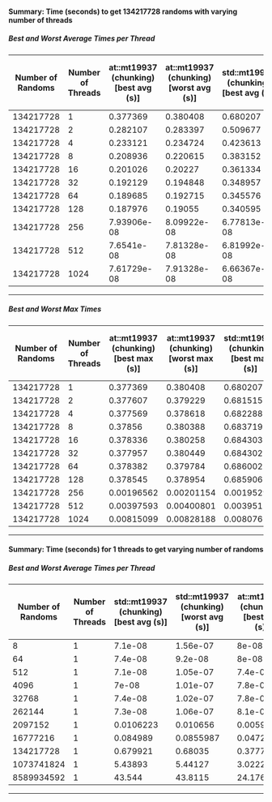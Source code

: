 #### Summary: Time (seconds) to get 134217728 randoms with varying number of threads
##### Best and Worst Average Times per Thread
                                                                                                                                                                                                                                                                                                                                                                                                                                                                                                                                                                                                                                                                                                                                                                                                                                                                                                                                                                                                                                                                                                                             
| Number of Randoms | Number of Threads | at::mt19937 (chunking) [best avg (s)] | at::mt19937 (chunking) [worst avg (s)] | std::mt19937 (chunking) [best avg (s)] | std::mt19937 (chunking) [worst avg (s)] | philox_simd (global) [best avg (s)] | philox_simd (global) [worst avg (s)] | philox (thread local) [best avg (s)] | philox (thread local) [worst avg (s)] | philox (global) (chunking) [best avg (s)] | philox (global) (chunking) [worst avg (s)] | philox_simd (global) (chunking) [best avg (s)] | philox_simd (global) (chunking) [worst avg (s)] | std::mt19937 [best avg (s)] | std::mt19937 [worst avg (s)] | pcg64 (chunking) [best avg (s)] | pcg64 (chunking) [worst avg (s)] | xoshiro256** [best avg (s)] | xoshiro256** [worst avg (s)] | pcg64 [best avg (s)] | pcg64 [worst avg (s)] | at::mt19937 [best avg (s)] | at::mt19937 [worst avg (s)] | xoshiro256** (chunking) [best avg (s)] | xoshiro256** (chunking) [worst avg (s)] | philox_simd (thread local) [best avg (s)] | philox_simd (thread local) [worst avg (s)] | philox (global) [best avg (s)] | philox (global) [worst avg (s)] |
|-------------------|-------------------|---------------------------------------|----------------------------------------|----------------------------------------|-----------------------------------------|-------------------------------------|--------------------------------------|--------------------------------------|---------------------------------------|-------------------------------------------|--------------------------------------------|------------------------------------------------|-------------------------------------------------|-----------------------------|------------------------------|---------------------------------|----------------------------------|-----------------------------|------------------------------|----------------------|-----------------------|----------------------------|-----------------------------|----------------------------------------|-----------------------------------------|-------------------------------------------|--------------------------------------------|--------------------------------|---------------------------------|
| 134217728         | 1                 | 0.377369                              | 0.380408                               | 0.680207                               | 0.687023                                | 0.174867                            | 0.17489                              | 0.437677                             | 0.438034                              | 0.419427                                  | 0.420261                                   | 0.165839                                       | 0.16627                                         | 1.63441                     | 1.63521                      | 0.0915272                       | 0.092043                         | 0.646487                    | 0.647566                     | 0.622447             | 0.623298              | 0.394635                   | 0.396637                    | 0.0769889                              | 0.0770606                               | 0.18466                                   | 0.1851                                     | 0.437661                       | 0.4378                          |
| 134217728         | 2                 | 0.282107                              | 0.283397                               | 0.509677                               | 0.515946                                | 0.128764                            | 0.130781                             | 0.218835                             | 0.219005                              | 0.313244                                  | 0.315945                                   | 0.12443                                        | 0.124878                                        | 1.20159                     | 1.20185                      | 0.0686155                       | 0.0686655                        | 0.473004                    | 0.474826                     | 0.441374             | 0.441615              | 0.293529                   | 0.296877                    | 0.0577845                              | 0.0578763                               | 0.0912225                                 | 0.0938281                                  | 0.326613                       | 0.328497                        |
| 134217728         | 4                 | 0.233121                              | 0.234724                               | 0.423613                               | 0.42687                                 | 0.106326                            | 0.108798                             | 0.109846                             | 0.137957                              | 0.261033                                  | 0.2624                                     | 0.101303                                       | 0.102955                                        | 1.00202                     | 1.01017                      | 0.0563221                       | 0.0564607                        | 0.394889                    | 0.398062                     | 0.3656               | 0.367819              | 0.241225                   | 0.247645                    | 0.0446213                              | 0.0481827                               | 0.0456368                                 | 0.0675388                                  | 0.271517                       | 0.273567                        |
| 134217728         | 8                 | 0.208936                              | 0.220615                               | 0.383152                               | 0.383774                                | 0.0970275                           | 0.0979062                            | 0.054797                             | 0.0681235                             | 0.233244                                  | 0.236166                                   | 0.184387                                       | 0.187277                                        | 0.899643                    | 0.903044                     | 0.050561                        | 0.051615                         | 0.353662                    | 0.355993                     | 0.325534             | 0.329834              | 0.219842                   | 0.220289                    | 0.0434593                              | 0.0436347                               | 0.0228703                                 | 0.0255357                                  | 0.243043                       | 0.244799                        |
| 134217728         | 16                | 0.201026                              | 0.20227                                | 0.361334                               | 0.363595                                | 0.0900852                           | 0.0925092                            | 0.0367542                            | 0.0468242                             | 0.217842                                  | 0.222249                                   | 0.349786                                       | 0.351992                                        | 0.848607                    | 0.851972                     | 0.0443996                       | 0.046881                         | 0.334806                    | 0.337266                     | 0.305162             | 0.311175              | 0.209102                   | 0.210543                    | 0.0409339                              | 0.0410215                               | 0.0162049                                 | 0.0167233                                  | 0.229333                       | 0.231494                        |
| 134217728         | 32                | 0.192129                              | 0.194848                               | 0.348957                               | 0.351397                                | 0.0872353                           | 0.0898503                            | 0.021248                             | 0.0287329                             | 0.214381                                  | 0.215218                                   | 0.682757                                       | 0.6855                                          | 0.826285                    | 0.828924                     | 0.0456992                       | 0.047298                         | 0.325641                    | 0.328653                     | 0.300571             | 0.304815              | 0.201235                   | 0.201975                    | 0.0398328                              | 0.0398989                               | 0.00839495                                | 0.00873073                                 | 0.224985                       | 0.22873                         |
| 134217728         | 64                | 0.189685                              | 0.192715                               | 0.345576                               | 0.34881                                 | 0.0856408                           | 0.0867479                            | 0.0142023                            | 0.015602                              | 0.424859                                  | 0.429997                                   | 1.34666                                        | 1.34895                                         | 0.815325                    | 0.818679                     | 0.0454623                       | 0.0467461                        | 0.32141                     | 0.325227                     | 0.295144             | 0.300178              | 0.198501                   | 0.200765                    | 0.0385562                              | 0.0392101                               | 0.00377689                                | 0.00445647                                 | 0.219805                       | 0.221426                        |
| 134217728         | 128               | 0.187976                              | 0.19055                                | 0.340595                               | 0.347045                                | 0.0871208                           | 0.0881895                            | 0.00750217                           | 0.0110993                             | 0.843473                                  | 0.847659                                   | 2.67542                                        | 2.68307                                         | 0.809746                    | 0.818892                     | 0.0910683                       | 0.0916369                        | 0.316607                    | 0.318276                     | 0.294643             | 0.299078              | 0.196236                   | 0.20009                     | 0.0770691                              | 0.0776664                               | 0.00193248                                | 0.00197437                                 | 0.218924                       | 0.220474                        |
| 134217728         | 256               | 7.93906e-08                           | 8.09922e-08                            | 6.77813e-08                            | 7.22148e-08                             | 0.0869167                           | 0.0870339                            | 0.00309767                           | 0.00335373                            | 7.14609e-08                               | 7.60312e-08                                | 8.38555e-08                                    | 8.48008e-08                                     | 0.807989                    | 0.811839                     | 1.0825e-07                      | 1.10711e-07                      | 0.320291                    | 0.321807                     | 0.295286             | 0.297657              | 0.199181                   | 0.200566                    | 1.15305e-07                            | 1.18461e-07                             | 0.000990963                               | 0.00124968                                 | 0.218992                       | 0.219953                        |
| 134217728         | 512               | 7.6541e-08                            | 7.81328e-08                            | 6.81992e-08                            | 7.03516e-08                             | 0.0845753                           | 0.0848294                            | 0.00132239                           | 0.00182248                            | 7.1252e-08                                | 7.31406e-08                                | 7.85801e-08                                    | 8.05293e-08                                     | 0.828246                    | 0.835351                     | 1.08277e-07                     | 1.09973e-07                      | 0.325137                    | 0.325716                     | 0.30121              | 0.30193               | 0.197455                   | 0.197761                    | 1.07744e-07                            | 1.15627e-07                             | 0.000484275                               | 0.000602021                                | 0.21914                        | 0.219614                        |
| 134217728         | 1024              | 7.61729e-08                           | 7.91328e-08                            | 6.66367e-08                            | 6.73906e-08                             | 0.0842213                           | 0.0851836                            | 0.000692051                          | 0.000773993                           | 6.9752e-08                                | 7.08916e-08                                | 8.3083e-08                                     | 8.33516e-08                                     | 0.827847                    | 0.828912                     | 1.1019e-07                      | 1.11117e-07                      | 0.325239                    | 0.326682                     | 0.300919             | 0.30261               | 0.197764                   | 0.19922                     | 1.141e-07                              | 1.17063e-07                             | 0.000242874                               | 0.000260194                                | 0.218324                       | 0.2199                          |
*****************************************************************************************************************************************************************************************************************************************************************************************************************************************************************************************************************************************************************************************************************************************************************************************************************************************************************************************************************************************************************************************************************************************************************************************************************************************************************************************************************************************************************************************************************************

##### Best and Worst Max Times
                                                                                                                                                                                                                                                                                                                                                                                                                                                                                                                                                                                                                                                                                                                                                                                                                                                                                                                                                                                                                                                                                                                             
| Number of Randoms | Number of Threads | at::mt19937 (chunking) [best max (s)] | at::mt19937 (chunking) [worst max (s)] | std::mt19937 (chunking) [best max (s)] | std::mt19937 (chunking) [worst max (s)] | philox_simd (global) [best max (s)] | philox_simd (global) [worst max (s)] | philox (thread local) [best max (s)] | philox (thread local) [worst max (s)] | philox (global) (chunking) [best max (s)] | philox (global) (chunking) [worst max (s)] | philox_simd (global) (chunking) [best max (s)] | philox_simd (global) (chunking) [worst max (s)] | std::mt19937 [best max (s)] | std::mt19937 [worst max (s)] | pcg64 (chunking) [best max (s)] | pcg64 (chunking) [worst max (s)] | xoshiro256** [best max (s)] | xoshiro256** [worst max (s)] | pcg64 [best max (s)] | pcg64 [worst max (s)] | at::mt19937 [best max (s)] | at::mt19937 [worst max (s)] | xoshiro256** (chunking) [best max (s)] | xoshiro256** (chunking) [worst max (s)] | philox_simd (thread local) [best max (s)] | philox_simd (thread local) [worst max (s)] | philox (global) [best max (s)] | philox (global) [worst max (s)] |
|-------------------|-------------------|---------------------------------------|----------------------------------------|----------------------------------------|-----------------------------------------|-------------------------------------|--------------------------------------|--------------------------------------|---------------------------------------|-------------------------------------------|--------------------------------------------|------------------------------------------------|-------------------------------------------------|-----------------------------|------------------------------|---------------------------------|----------------------------------|-----------------------------|------------------------------|----------------------|-----------------------|----------------------------|-----------------------------|----------------------------------------|-----------------------------------------|-------------------------------------------|--------------------------------------------|--------------------------------|---------------------------------|
| 134217728         | 1                 | 0.377369                              | 0.380408                               | 0.680207                               | 0.687023                                | 0.174867                            | 0.17489                              | 0.437677                             | 0.438034                              | 0.419427                                  | 0.420261                                   | 0.165839                                       | 0.16627                                         | 1.63441                     | 1.63521                      | 0.0915272                       | 0.092043                         | 0.646487                    | 0.647566                     | 0.622447             | 0.623298              | 0.394635                   | 0.396637                    | 0.0769889                              | 0.0770606                               | 0.18466                                   | 0.1851                                     | 0.437661                       | 0.4378                          |
| 134217728         | 2                 | 0.377607                              | 0.379229                               | 0.681515                               | 0.690743                                | 0.174563                            | 0.17484                              | 0.218929                             | 0.221912                              | 0.419459                                  | 0.421475                                   | 0.165923                                       | 0.166831                                        | 1.60354                     | 1.60395                      | 0.09146                         | 0.091609                         | 0.633202                    | 0.634358                     | 0.588498             | 0.588791              | 0.394524                   | 0.396329                    | 0.0770358                              | 0.0772186                               | 0.0912964                                 | 0.0958624                                  | 0.437671                       | 0.438918                        |
| 134217728         | 4                 | 0.377569                              | 0.378618                               | 0.682288                               | 0.685458                                | 0.174074                            | 0.174701                             | 0.110974                             | 0.16858                               | 0.420227                                  | 0.42112                                    | 0.165899                                       | 0.166705                                        | 1.60807                     | 1.62651                      | 0.0916363                       | 0.0920206                        | 0.635546                    | 0.63841                      | 0.588391             | 0.589702              | 0.39536                    | 0.39662                     | 0.0770728                              | 0.0773106                               | 0.0513826                                 | 0.0780998                                  | 0.437714                       | 0.438297                        |
| 134217728         | 8                 | 0.37856                               | 0.380388                               | 0.683719                               | 0.684171                                | 0.174125                            | 0.175912                             | 0.0568266                            | 0.0922186                             | 0.419532                                  | 0.421371                                   | 0.332499                                       | 0.334618                                        | 1.60612                     | 1.60849                      | 0.0916336                       | 0.0921456                        | 0.63473                     | 0.634794                     | 0.589436             | 0.59438               | 0.395331                   | 0.396012                    | 0.0773182                              | 0.0777389                               | 0.0263618                                 | 0.0366725                                  | 0.43833                        | 0.439938                        |
| 134217728         | 16                | 0.378336                              | 0.380258                               | 0.684303                               | 0.686614                                | 0.174162                            | 0.174325                             | 0.0625736                            | 0.0781179                             | 0.419237                                  | 0.421821                                   | 0.664315                                       | 0.666295                                        | 1.60519                     | 1.60943                      | 0.0916143                       | 0.0918778                        | 0.634921                    | 0.636534                     | 0.589494             | 0.593694              | 0.395953                   | 0.397419                    | 0.0771283                              | 0.0774196                               | 0.0280734                                 | 0.0341406                                  | 0.437782                       | 0.43921                         |
| 134217728         | 32                | 0.377957                              | 0.380449                               | 0.684302                               | 0.695243                                | 0.174389                            | 0.174488                             | 0.06021                              | 0.0666306                             | 0.419516                                  | 0.420077                                   | 1.32934                                        | 1.33255                                         | 1.60643                     | 1.61362                      | 0.0918079                       | 0.0921805                        | 0.6372                      | 0.638286                     | 0.591101             | 0.592765              | 0.394976                   | 0.397939                    | 0.0773732                              | 0.077602                                | 0.0265322                                 | 0.031683                                   | 0.439696                       | 0.442866                        |
| 134217728         | 64                | 0.378382                              | 0.379784                               | 0.686002                               | 0.687017                                | 0.174078                            | 0.175562                             | 0.0508562                            | 0.056251                              | 0.840573                                  | 0.846176                                   | 2.65948                                        | 2.66442                                         | 1.60941                     | 1.62093                      | 0.0919737                       | 0.0923596                        | 0.639622                    | 0.640611                     | 0.590163             | 0.591428              | 0.395603                   | 0.397095                    | 0.0772936                              | 0.0775571                               | 0.0253874                                 | 0.0372989                                  | 0.439098                       | 0.441515                        |
| 134217728         | 128               | 0.378545                              | 0.378954                               | 0.685906                               | 0.689712                                | 0.17444                             | 0.175881                             | 0.0491568                            | 0.0550864                             | 1.67576                                   | 1.68394                                    | 5.31248                                        | 5.33059                                         | 1.61241                     | 1.62658                      | 0.183402                        | 0.183947                         | 0.637395                    | 0.639627                     | 0.591245             | 0.593895              | 0.39528                    | 0.399158                    | 0.154762                               | 0.155213                                | 0.0262233                                 | 0.0325169                                  | 0.438776                       | 0.439744                        |
| 134217728         | 256               | 0.00196562                            | 0.00201154                             | 0.00195293                             | 0.00200619                              | 0.174898                            | 0.175016                             | 0.0511026                            | 0.052692                              | 0.00197978                                | 0.00204774                                 | 0.00196467                                     | 0.00197821                                      | 1.612                       | 1.61774                      | 0.00198332                      | 0.00206348                       | 0.640022                    | 0.643695                     | 0.590947             | 0.596686              | 0.398375                   | 0.401163                    | 0.00193543                             | 0.00201192                              | 0.0210527                                 | 0.0273304                                  | 0.439179                       | 0.440613                        |
| 134217728         | 512               | 0.00397593                            | 0.00400801                             | 0.00395125                             | 0.0041022                               | 0.171909                            | 0.173238                             | 0.0475991                            | 0.0517675                             | 0.00398475                                | 0.00404269                                 | 0.00398602                                     | 0.00421877                                      | 1.65875                     | 1.67207                      | 0.00398005                      | 0.00402991                       | 0.652733                    | 0.655791                     | 0.604928             | 0.606408              | 0.397724                   | 0.399425                    | 0.00396711                             | 0.00402537                              | 0.0212661                                 | 0.0250079                                  | 0.441673                       | 0.442426                        |
| 134217728         | 1024              | 0.00815099                            | 0.00828188                             | 0.00807651                             | 0.00817822                              | 0.175027                            | 0.177243                             | 0.0491897                            | 0.0573169                             | 0.00810947                                | 0.00831456                                 | 0.00807991                                     | 0.00811863                                      | 1.66205                     | 1.66307                      | 0.00808513                      | 0.00841337                       | 0.656302                    | 0.659595                     | 0.608799             | 0.611837              | 0.402014                   | 0.404573                    | 0.00813093                             | 0.00819181                              | 0.0223687                                 | 0.0232019                                  | 0.443983                       | 0.445974                        |
*****************************************************************************************************************************************************************************************************************************************************************************************************************************************************************************************************************************************************************************************************************************************************************************************************************************************************************************************************************************************************************************************************************************************************************************************************************************************************************************************************************************************************************************************************************************

#### Summary: Time (seconds) for 1 threads to get varying number of randoms
##### Best and Worst Average Times per Thread
                                                                                                                                                                                                                                                                                                                                                                                                                                                                                                                                                                                                                                                                                                                                                                                                                                                                                                                                                                                                                                                                                                                             
| Number of Randoms | Number of Threads | std::mt19937 (chunking) [best avg (s)] | std::mt19937 (chunking) [worst avg (s)] | at::mt19937 (chunking) [best avg (s)] | at::mt19937 (chunking) [worst avg (s)] | philox (thread local) [best avg (s)] | philox (thread local) [worst avg (s)] | pcg64 (chunking) [best avg (s)] | pcg64 (chunking) [worst avg (s)] | philox (global) [best avg (s)] | philox (global) [worst avg (s)] | at::mt19937 [best avg (s)] | at::mt19937 [worst avg (s)] | philox_simd (thread local) [best avg (s)] | philox_simd (thread local) [worst avg (s)] | philox (global) (chunking) [best avg (s)] | philox (global) (chunking) [worst avg (s)] | pcg64 [best avg (s)] | pcg64 [worst avg (s)] | std::mt19937 [best avg (s)] | std::mt19937 [worst avg (s)] | xoshiro256** [best avg (s)] | xoshiro256** [worst avg (s)] | xoshiro256** (chunking) [best avg (s)] | xoshiro256** (chunking) [worst avg (s)] | philox_simd (global) (chunking) [best avg (s)] | philox_simd (global) (chunking) [worst avg (s)] | philox_simd (global) [best avg (s)] | philox_simd (global) [worst avg (s)] |
|-------------------|-------------------|----------------------------------------|-----------------------------------------|---------------------------------------|----------------------------------------|--------------------------------------|---------------------------------------|---------------------------------|----------------------------------|--------------------------------|---------------------------------|----------------------------|-----------------------------|-------------------------------------------|--------------------------------------------|-------------------------------------------|--------------------------------------------|----------------------|-----------------------|-----------------------------|------------------------------|-----------------------------|------------------------------|----------------------------------------|-----------------------------------------|------------------------------------------------|-------------------------------------------------|-------------------------------------|--------------------------------------|
| 8                 | 1                 | 7.1e-08                                | 1.56e-07                                | 8e-08                                 | 2.59e-07                               | 9e-08                                | 1.78e-07                              | 1.02e-07                        | 1.93e-07                         | 1.35e-07                       | 2.68e-07                        | 2.08e-07                   | 1.149e-06                   | 1.13e-07                                  | 3.79e-07                                   | 6.6e-08                                   | 1.63e-07                                   | 1.78e-07             | 2.81e-07              | 2.1e-07                     | 1.197e-06                    | 2.07e-07                    | 2.8e-07                      | 1.05e-07                               | 4.48e-07                                | 8.9e-08                                        | 1.34e-07                                        | 1.95e-07                            | 3.95e-07                             |
| 64                | 1                 | 7.4e-08                                | 9.2e-08                                 | 8e-08                                 | 1.28e-07                               | 2.89e-07                             | 3.75e-07                              | 1e-07                           | 1.03e-07                         | 3.14e-07                       | 3.54e-07                        | 3.64e-07                   | 7.46e-07                    | 1.63e-07                                  | 2.61e-07                                   | 7.1e-08                                   | 9.8e-08                                    | 4.58e-07             | 4.83e-07              | 8.63e-07                    | 1.696e-06                    | 4.18e-07                    | 4.54e-07                     | 1.05e-07                               | 1.15e-07                                | 7.5e-08                                        | 1.09e-07                                        | 2.16e-07                            | 2.77e-07                             |
| 512               | 1                 | 7.1e-08                                | 1.05e-07                                | 7.4e-08                               | 1.11e-07                               | 1.724e-06                            | 1.817e-06                             | 1.01e-07                        | 1.02e-07                         | 1.783e-06                      | 1.857e-06                       | 1.788e-06                  | 2.079e-06                   | 8e-07                                     | 8.84e-07                                   | 8.2e-08                                   | 1.04e-07                                   | 2.519e-06            | 2.543e-06             | 6.382e-06                   | 6.687e-06                    | 2.547e-06                   | 2.592e-06                    | 1.03e-07                               | 1.12e-07                                | 6.7e-08                                        | 1.01e-07                                        | 7.93e-07                            | 8.74e-07                             |
| 4096              | 1                 | 7e-08                                  | 1.01e-07                                | 7.8e-08                               | 1.05e-07                               | 1.3373e-05                           | 1.4109e-05                            | 1.03e-07                        | 1.05e-07                         | 1.3532e-05                     | 1.4361e-05                      | 1.2257e-05                 | 1.4044e-05                  | 5.685e-06                                 | 5.774e-06                                  | 7.3e-08                                   | 9.9e-08                                    | 1.9381e-05           | 1.9759e-05            | 4.9632e-05                  | 5.3907e-05                   | 2.0842e-05                  | 2.2213e-05                   | 1.04e-07                               | 1.2e-07                                 | 6.7e-08                                        | 1.09e-07                                        | 5.472e-06                           | 5.631e-06                            |
| 32768             | 1                 | 7.4e-08                                | 1.02e-07                                | 7.8e-08                               | 1.05e-07                               | 0.000106906                          | 0.000107148                           | 1.04e-07                        | 1.14e-07                         | 0.000106974                    | 0.000113376                     | 9.6614e-05                 | 9.6919e-05                  | 4.5088e-05                                | 4.7749e-05                                 | 7.4e-08                                   | 9.9e-08                                    | 0.000145721          | 0.00015209            | 0.000399283                 | 0.000404282                  | 0.000155576                 | 0.0001638                    | 1.04e-07                               | 1.05e-07                                | 6.6e-08                                        | 1.1e-07                                         | 4.2612e-05                          | 4.3816e-05                           |
| 262144            | 1                 | 7.3e-08                                | 1.06e-07                                | 8.1e-08                               | 1.05e-07                               | 0.000853988                          | 0.000854336                           | 1.1e-07                         | 1.47e-07                         | 0.000854688                    | 0.000860683                     | 0.00077122                 | 0.000778922                 | 0.000359971                               | 0.000362902                                | 7.1e-08                                   | 1.12e-07                                   | 0.00121524           | 0.00125616            | 0.00319339                  | 0.00322739                   | 0.00124724                  | 0.00129682                   | 9.3e-08                                | 1.56e-07                                | 7.1e-08                                        | 1.45e-07                                        | 0.000342799                         | 0.000345344                          |
| 2097152           | 1                 | 0.0106223                              | 0.010656                                | 0.00590642                            | 0.00590798                             | 0.00683815                           | 0.00684216                            | 0.00142735                      | 0.00143073                       | 0.00683955                     | 0.00684418                      | 0.00616563                 | 0.00617282                  | 0.00287796                                | 0.00291273                                 | 0.0130664                                 | 0.0134444                                  | 0.00972595           | 0.00972867            | 0.025565                    | 0.0259931                    | 0.0101779                   | 0.0102642                    | 0.00120179                             | 0.00120536                              | 0.0414675                                      | 0.0414744                                       | 0.00273043                          | 0.00277744                           |
| 16777216          | 1                 | 0.084989                               | 0.0855987                               | 0.0472375                             | 0.0479894                              | 0.0547103                            | 0.0548407                             | 0.0114214                       | 0.0114924                        | 0.0547074                      | 0.0547163                       | 0.0493511                  | 0.0496337                   | 0.0230707                                 | 0.0231887                                  | 0.0521544                                 | 0.0525228                                  | 0.0778088            | 0.0778628             | 0.204664                    | 0.205035                     | 0.0808426                   | 0.0812275                    | 0.00963431                             | 0.00965626                              | 0.0414715                                      | 0.0417835                                       | 0.0218967                           | 0.0222641                            |
| 134217728         | 1                 | 0.679921                               | 0.68035                                 | 0.377709                              | 0.377718                               | 0.437664                             | 0.437721                              | 0.0913695                       | 0.0914276                        | 0.437626                       | 0.437665                        | 0.39457                    | 0.39986                     | 0.184513                                  | 0.185177                                   | 0.417881                                  | 0.420794                                   | 0.622279             | 0.62537               | 1.6358                      | 1.63625                      | 0.642651                    | 0.650854                     | 0.0769814                              | 0.0779849                               | 0.165832                                       | 0.166172                                        | 0.17482                             | 0.17509                              |
| 1073741824        | 1                 | 5.43893                                | 5.44127                                 | 3.02224                               | 3.02443                                | 3.50112                              | 3.51576                               | 0.730855                        | 0.735545                         | 3.50117                        | 3.52293                         | 3.15673                    | 3.18391                     | 1.47872                                   | 1.48356                                    | 3.34217                                   | 3.37272                                    | 4.97867              | 5.00871               | 13.0866                     | 13.1129                      | 5.15747                     | 5.17517                      | 0.615752                               | 0.61588                                 | 1.32662                                        | 1.32875                                         | 1.39903                             | 1.44687                              |
| 8589934592        | 1                 | 43.544                                 | 43.8115                                 | 24.1764                               | 24.1774                                | 28.008                               | 28.0161                               | 5.84687                         | 5.88654                          | 28.0094                        | 28.2064                         | 25.2565                    | 25.3401                     | 11.8235                                   | 11.9683                                    | 26.7336                                   | 26.8695                                    | 39.9349              | 40.0192               | 104.73                      | 105.306                      | 41.2196                     | 41.5646                      | 4.92864                                | 4.97349                                 | 10.6136                                        | 10.6432                                         | 11.1938                             | 11.6148                              |
*****************************************************************************************************************************************************************************************************************************************************************************************************************************************************************************************************************************************************************************************************************************************************************************************************************************************************************************************************************************************************************************************************************************************************************************************************************************************************************************************************************************************************************************************************************************

